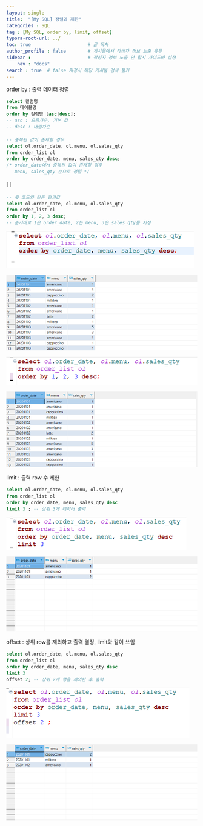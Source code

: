 ```yaml
---
layout: single
title:  "[My SQL] 정렬과 제한"
categories : SQL
tag : [My SQL, order by, limit, offset]
typora-root-url: ../
toc: true                     # 글 목차
author_profile : false        # 게시물에서 작성자 정보 노출 유무
sidebar :                     # 작성자 정보 노출 안 할시 사이드바 설정
    nav : "docs"
search : true  # false 지정시 해당 게시물 검색 불가
---
```


order by : 출력 데이터 정렬

```sql
select 컬럼명
from 테이블명
order by 컬럼명 [asc|desc]; 
-- asc : 오름차순, 기본 값
-- desc : 내림차순

-- 중복된 값이 존재할 경우
select ol.order_date, ol.menu, ol.sales_qty
from order_list ol
order by order_date, menu, sales_qty desc;
/* order_date에서 중복된 값이 존재할 경우
   menu, sales_qty 순으로 정렬 */

||

-- 윗 코드와 같은 결과값
select ol.order_date, ol.menu, ol.sales_qty
from order_list ol
order by 1, 2, 3 desc;
-- 순서대로 1은 order_date, 2는 menu, 3은 sales_qty를 지정
```

![image-20240509233637676](/images/2024-05-09-ORDER_BY/image-20240509233637676.png)

![image-20240509233655181](/images/2024-05-09-ORDER_BY/image-20240509233655181.png)

![image-20240509233731981](/images/2024-05-09-ORDER_BY/image-20240509233731981.png)

![image-20240509233747112](/images/2024-05-09-ORDER_BY/image-20240509233747112.png)



limit : 출력 row 수 제한

```sql
select ol.order_date, ol.menu, ol.sales_qty
from order_list ol
order by order_date, menu, sales_qty desc
limit 3 ; -- 상위 3개 데이터 출력
```

![image-20240509234125881](/images/2024-05-09-ORDER_BY/image-20240509234125881.png)

![image-20240509234138471](/images/2024-05-09-ORDER_BY/image-20240509234138471.png)



offset : 상위 row를 제외하고 출력 결정, limit와 같이 쓰임

```sql
select ol.order_date, ol.menu, ol.sales_qty
from order_list ol
order by order_date, menu, sales_qty desc
limit 3
offset 2; -- 상위 2개 행을 제외한 후 출력
```

![image-20240509234534585](/images/2024-05-09-ORDER_BY/image-20240509234534585.png)

![image-20240509234549466](/images/2024-05-09-ORDER_BY/image-20240509234549466.png)

 